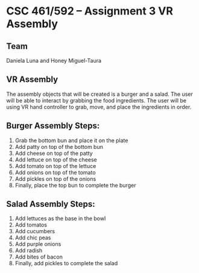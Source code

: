 # CSC 461/592 – Assignment 3 VR Assembly
## Team
Daniela Luna and Honey Miguel-Taura

## VR Assembly
The assembly objects that will be created is a burger and a salad. The user will be able to interact by grabbing the food ingredients. The user will be using VR hand controller to grab, move, and place the ingredients in order. 

## Burger Assembly Steps:
1. Grab the bottom bun and place it on the plate
2. Add patty on top of the bottom bun
3. Add cheese on top of the patty
4. Add lettuce on top of the cheese
5. Add tomato on top of the lettuce
6. Add onions on top of the tomato
7. Add pickles on top of the onions
8. Finally, place the top bun to complete the burger

## Salad Assembly Steps:
1. Add lettuces as the base in the bowl
2. Add tomatos
3. Add cucumbers
4. Add chic peas
5. Add purple onions
6. Add radish
7. Add bites of bacon
8. Finally, add pickles to complete the salad
